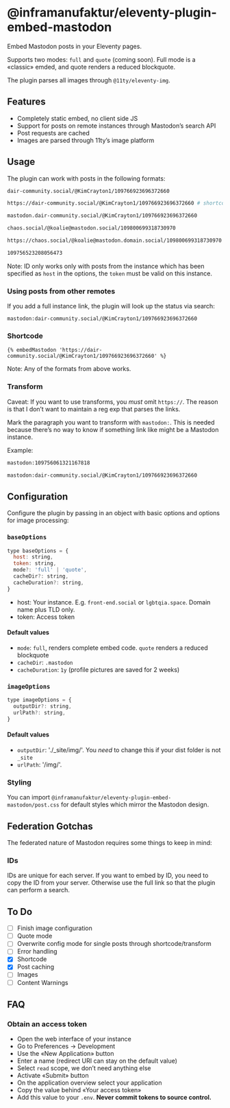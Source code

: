 # @inframanufaktur/eleventy-plugin-embed-mastodon

Embed Mastodon posts in your Eleventy pages.

Supports two modes: `full` and `quote` (coming soon). Full mode is a «classic» emded, and quote renders a reduced blockquote.

The plugin parses all images through `@11ty/eleventy-img`.

## Features

- Completely static embed, no client side JS
- Support for posts on remote instances through Mastodon’s search API
- Post requests are cached
- Images are parsed through 11ty’s image platform

## Usage

The plugin can work with posts in the following formats:

```bash
dair-community.social/@KimCrayton1/109766923696372660

https://dair-community.social/@KimCrayton1/109766923696372660 # shortcode only

mastodon.dair-community.social/@KimCrayton1/109766923696372660

chaos.social/@koalie@mastodon.social/109800699318730970

https://chaos.social/@koalie@mastodon.domain.social/109800699318730970 # shortcode only

109756523208056473
```

Note: ID only works only with posts from the instance which has been specified as `host` in the options, the `token` must be valid on this instance.

### Using posts from other remotes

If you add a full instance link, the plugin will look up the status via search:

```
mastodon:dair-community.social/@KimCrayton1/109766923696372660
```

### Shortcode

```njk
{% embedMastodon 'https://dair-community.social/@KimCrayton1/109766923696372660' %}
```

Note: Any of the formats from above works.

### Transform

Caveat: If you want to use transforms, you _must_ omit `https://`. The reason is that I don’t want to maintain a reg exp that parses the links.

Mark the paragraph you want to transform with `mastodon:`. This is needed because there’s no way to know if something link like might be a Mastodon instance.

Example:

```bash
mastodon:109756061321167818

mastodon:dair-community.social/@KimCrayton1/109766923696372660
```

## Configuration

Configure the plugin by passing in an object with basic options and options for image processing:

### `baseOptions`

```js
type baseOptions = {
  host: string,
  token: string,
  mode?: 'full' | 'quote',
  cacheDir?: string,
  cacheDuration?: string,
}
```

- host: Your instance. E.g. `front-end.social` or `lgbtqia.space`. Domain name plus TLD only.
- token: Access token

#### Default values

- `mode`: `full`, renders complete embed code. `quote` renders a reduced blockquote
- `cacheDir`: `.mastodon`
- `cacheDuration`: `1y` (profile pictures are saved for 2 weeks)

### `imageOptions`

```js
type imageOptions = {
  outputDir?: string,
  urlPath?: string,
}
```

#### Default values

- `outputDir`: './\_site/img/'. You _need_ to change this if your dist folder is not `_site`
- `urlPath`: '/img/'.

### Styling

You can import `@inframanufaktur/eleventy-plugin-embed-mastodon/post.css` for default styles which mirror the Mastodon design.

## Federation Gotchas

The federated nature of Mastodon requires some things to keep in mind:

### IDs

IDs are unique for each server. If you want to embed by ID, you need to copy the ID from your server. Otherwise use the full link so that the plugin can perform a search.

## To Do

- [ ] Finish image configuration
- [ ] Quote mode
- [ ] Overwrite config mode for single posts through shortcode/transform
- [ ] Error handling
- [x] Shortcode
- [x] Post caching
- [ ] Images
- [ ] Content Warnings

## FAQ

### Obtain an access token

- Open the web interface of your instance
- Go to Preferences -> Development
- Use the «New Application» button
- Enter a name (redirect URI can stay on the default value)
- Select `read` scope, we don’t need anything else
- Activate «Submit» button
- On the application overview select your application
- Copy the value behind «Your access token»
- Add this value to your `.env`. **Never commit tokens to source control.**
